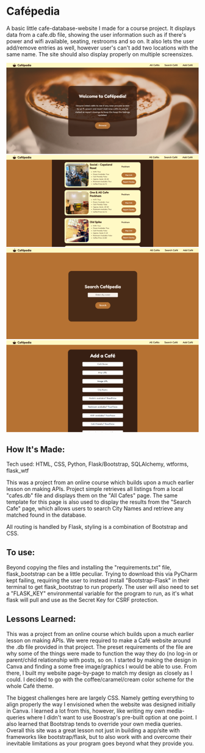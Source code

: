 # Cafépedia

A basic little cafe-database-website I made for a course project. It displays data from a cafe.db file, showing the user information such as if there's power and wifi available, seating, restrooms and so on. 
It also lets the user add/remove entries as well, however user's can't add two locations with the same name. The site should also display properly on multiple screensizes. 

![Website Home Page](screenshots/cafe-home.png)
![All-Cafes Page](screenshots/cafe-all-cafes.png)
![Search Cafe by City](screenshots/cafe-search.png)
![Add Cafe](screenshots/cafe-add.png)

## How It's Made:

Tech used: HTML, CSS, Python, Flask/Bootstrap, SQLAlchemy, wtforms, flask_wtf 

This was a project from an online course which builds upon a much earlier lesson on making APIs. Project simple retrieves all listings from a local "cafes.db" file and displays them on the "All Cafes" page. The same template for this page is also used to display the results from the "Search Cafe" page, which allows users to search City Names and retrieve any matched found in the database. 

All routing is handled by Flask, styling is a combination of Bootstrap and CSS. 

## To use:

Beyond copying the files and installing the "requirements.txt" file, flask_bootstrap can be a little peculiar. Trying to download this via PyCharm kept failing, requiring the user to instead install "Bootstrap-Flask" in their terminal to get flask_bootstrap to run properly. The user will also need to set a "FLASK_KEY" environmental variable for the program to run, as it's what flask will pull and use as the Secret Key for CSRF protection.

## Lessons Learned:

This was a project from an online course which builds upon a much earlier lesson on making APIs. We were required to make a Café website around the .db file provided in that project. The preset requirements of the file are why some of the things were made to function the way they do (no log-in or parent/child relationship with posts, so on. I started by making the design in Canva and finding a some free image/graphics I would be able to use. From there, I built my website page-by-page to match my design as closely as I could. I decided to go with the coffee/caramel/cream color scheme for the whole Café theme. 

The biggest challenges here are largely CSS. Namely getting everything to align properly the way I envisioned when the website was designed initially in Canva. I learned a lot from this, however, like writing my own media-queries where I didn't want to use Boostrap's pre-built option at one point. I also learned that Bootstrap tends to override your own media queries. Overall this site was a great lesson not just in building a app/site with frameworks like bootstrap/flask, but to also work with and overcome their inevitable limitations as your program goes beyond what they provide you. 
